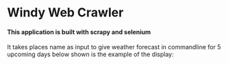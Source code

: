# Windy Web Crawler
#### This application is built with scrapy and selenium

It takes places name as input to give weather forecast in commandline for 5 upcoming days
below shown is the example of the display:
